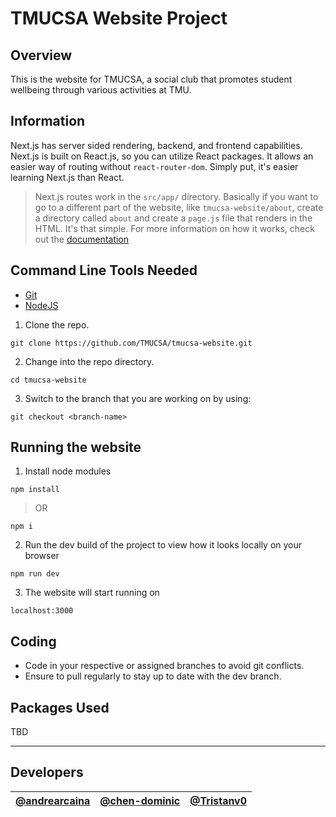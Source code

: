 # TMUCSA Website Project

## Overview
This is the website for TMUCSA, a social club that promotes student wellbeing through various activities at TMU.

## Information
Next.js has server sided rendering, backend, and frontend capabilities. Next.js is built on React.js, so you can utilize React packages. It allows an easier way of routing without `react-router-dom`. Simply put, it's easier learning Next.js than React.
> Next.js routes work in the `src/app/` directory. Basically if you want to go to a different part of the website, like `tmucsa-website/about`, create a directory called `about` and create a `page.js` file that renders in the HTML. It's that simple. For more information on how it works, check out the [documentation](https://nextjs.org/docs)

## Command Line Tools Needed
- [Git](https://git-scm.com/book/en/v2/Getting-Started-Installing-Git)
- [NodeJS](https://nodejs.org/en/download)

1. Clone the repo.
```
git clone https://github.com/TMUCSA/tmucsa-website.git
```
2. Change into the repo directory.
```
cd tmucsa-website
```
3. Switch to the branch that you are working on by using:
```
git checkout <branch-name>
```

## Running the website
1. Install node modules
```
npm install
```
>OR
```
npm i
```
2. Run the dev build of the project to view how it looks locally on your browser
```
npm run dev
```
3. The website will start running on
```
localhost:3000
```

## Coding
- Code in your respective or assigned branches to avoid git conflicts.
- Ensure to pull regularly to stay up to date with the dev branch.

## Packages Used
TBD

-----------------------------------------------------------

## Developers 
| [@andrearcaina](https://github.com/andrearcaina) | [@chen-dominic](https://github.com/chen-dominic) | [@Tristanv0](https://github.com/Tristanv0) |
|--------------------------------------------------|--------------------------------------------------|--------------------------------------------------|
